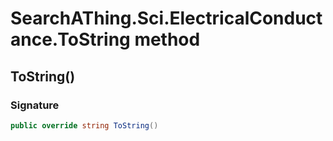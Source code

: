 # SearchAThing.Sci.ElectricalConductance.ToString method
## ToString()
### Signature
```csharp
public override string ToString()
```
